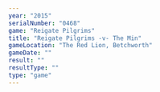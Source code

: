 ```yaml
---
year: "2015"
serialNumber: "0468" 
game: "Reigate Pilgrims"
title: "Reigate Pilgrims -v- The Min"
gameLocation: "The Red Lion, Betchworth"
gameDate: ""
result: ""
resultType: ""
type: "game"
---
```

